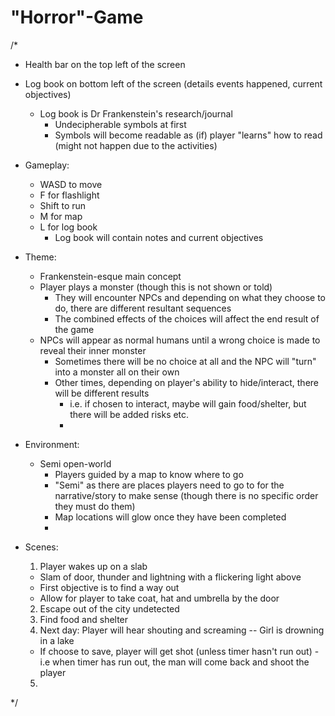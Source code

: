 # "Horror"-Game

/*
- Health bar on the top left of the screen
- Log book on bottom left of the screen (details events happened, current objectives)
  - Log book is Dr Frankenstein's research/journal
    - Undecipherable symbols at first
    - Symbols will become readable as (if) player "learns" how to read (might not happen due to the activities)
  
- Gameplay:
  - WASD to move
  - F for flashlight
  - Shift to run
  - M for map
  - L for log book
    - Log book will contain notes and current objectives
  
- Theme:
  - Frankenstein-esque main concept
  - Player plays a monster (though this is not shown or told)
    - They will encounter NPCs and depending on what they choose to do, there are different resultant sequences
    - The combined effects of the choices will affect the end result of the game
  - NPCs will appear as normal humans until a wrong choice is made to reveal their inner monster
    - Sometimes there will be no choice at all and the NPC will "turn" into a monster all on their own
    - Other times, depending on player's ability to hide/interact, there will be different results
      - i.e. if chosen to interact, maybe will gain food/shelter, but there will be added risks etc.
      - 
  
- Environment:
  - Semi open-world
    - Players guided by a map to know where to go
    - "Semi" as there are places players need to go to for the narrative/story to make sense (though there is no specific order they must do them)
    - Map locations will glow once they have been completed
    - 

- Scenes:
  1. Player wakes up on a slab
   - Slam of door, thunder and lightning with a flickering light above
   - First objective is to find a way out
   - Allow for player to take coat, hat and umbrella by the door
  2. Escape out of the city undetected
  3. Find food and shelter
  4. Next day: Player will hear shouting and screaming -- Girl is drowning in a lake
    - If choose to save, player will get shot (unless timer hasn't run out) - i.e when timer has run out, the man will come back and shoot the player
  5. 
*/
